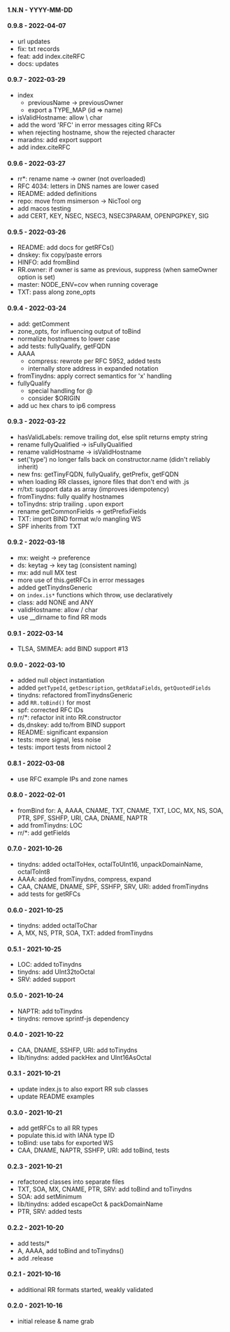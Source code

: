 
#### 1.N.N - YYYY-MM-DD


#### 0.9.8 - 2022-04-07

- url updates
- fix: txt records
- feat: add index.citeRFC
- docs: updates


#### 0.9.7 - 2022-03-29

- index
    - previousName -> previousOwner
    - export a TYPE_MAP (id => name)
- isValidHostname: allow \ char
- add the word 'RFC' in error messages citing RFCs
- when rejecting hostname, show the rejected character
- maradns: add export support
- add index.citeRFC


#### 0.9.6 - 2022-03-27

- rr\*: rename name -> owner (not overloaded)
- RFC 4034: letters in DNS names are lower cased
- README: added definitions
- repo: move from msimerson -> NicTool org
- add macos testing
- add CERT, KEY, NSEC, NSEC3, NSEC3PARAM, OPENPGPKEY, SIG


#### 0.9.5 - 2022-03-26

- README: add docs for getRFCs()
- dnskey: fix copy/paste errors
- HINFO: add fromBind
- RR.owner: if owner is same as previous, suppress (when sameOwner option is set)
- master: NODE_ENV=cov when running coverage
- TXT: pass along zone_opts


#### 0.9.4 - 2022-03-24

- add: getComment
- zone_opts, for influencing output of toBind
- normalize hostnames to lower case
- add tests: fullyQualify, getFQDN
- AAAA
    - compress: rewrote per RFC 5952, added tests
    - internally store address in expanded notation
- fromTinydns: apply correct semantics for 'x' handling
- fullyQualify
    - special handling for @
    - consider $ORIGIN
- add uc hex chars to ip6 compress


#### 0.9.3 - 2022-03-22

- hasValidLabels: remove trailing dot, else split returns empty string
- rename fullyQualified -> isFullyQualified
- rename validHostname -> isValidHostname
- set('type') no longer falls back on constructor.name (didn't reliably inherit)
- new fns: getTinyFQDN, fullyQualify, getPrefix, getFQDN
- when loading RR classes, ignore files that don't end with .js
- rr/txt: support data as array (improves idempotency)
- fromTinydns: fully qualify hostnames
- toTinydns: strip trailing . upon export
- rename getCommonFields -> getPrefixFields
- TXT: import BIND format w/o mangling WS
- SPF inherits from TXT


#### 0.9.2 - 2022-03-18

- mx: weight -> preference
- ds: keytag -> key tag (consistent naming)
- mx: add null MX test
- more use of this.getRFCs in error messages
- added getTinydnsGeneric
- on `index.is*` functions which throw, use declaratively
- class: add NONE and ANY
- validHostname: allow / char
- use \_\_dirname to find RR mods


#### 0.9.1 - 2022-03-14

- TLSA, SMIMEA: add BIND support #13


#### 0.9.0 - 2022-03-10

- added null object instantiation
- added `getTypeId`, `getDescription`, `getRdataFields`, `getQuotedFields`
- tinydns: refactored fromTinydnsGeneric
- add `RR.toBind()` for most
- spf: corrected RFC IDs
- rr/\*: refactor init into RR.constructor
- ds,dnskey: add to/from BIND support
- README: significant expansion
- tests: more signal, less noise
- tests: import tests from nictool 2


#### 0.8.1 - 2022-03-08

- use RFC example IPs and zone names


#### 0.8.0 - 2022-02-01

- fromBind for: A, AAAA, CNAME, TXT, CNAME, TXT, LOC, MX, NS, SOA, PTR, SPF, SSHFP, URI, CAA, DNAME, NAPTR
- add fromTinydns: LOC
- rr/\*: add getFields


#### 0.7.0 - 2021-10-26

- tinydns: added octalToHex, octalToUInt16, unpackDomainName, octalToInt8
- AAAA: added fromTinydns, compress, expand
- CAA, CNAME, DNAME, SPF, SSHFP, SRV, URI: added fromTinydns
- add tests for getRFCs


#### 0.6.0 - 2021-10-25

- tinydns: added octalToChar
- A, MX, NS, PTR, SOA, TXT: added fromTinydns


#### 0.5.1 - 2021-10-25

- LOC: added toTinydns
- tinydns: add UInt32toOctal
- SRV: added support


#### 0.5.0 - 2021-10-24

- NAPTR: add toTinydns
- tinydns: remove sprintf-js dependency


#### 0.4.0 - 2021-10-22

- CAA, DNAME, SSHFP, URI: add toTinydns
- lib/tinydns: added packHex and UInt16AsOctal


#### 0.3.1 - 2021-10-21

- update index.js to also export RR sub classes
- update README examples


#### 0.3.0 - 2021-10-21

- add getRFCs to all RR types
- populate this.id with IANA type ID
- toBind: use tabs for exported WS
- CAA, DNAME, NAPTR, SSHFP, URI: add toBind, tests


#### 0.2.3 - 2021-10-21

- refactored classes into separate files
- TXT, SOA, MX, CNAME, PTR, SRV: add toBind and toTinydns
- SOA: add setMinimum
- lib/tinydns: added escapeOct & packDomainName
- PTR, SRV: added tests


#### 0.2.2 - 2021-10-20

- add tests/*
- A, AAAA, add toBind and toTinydns()
- add .release


#### 0.2.1 - 2021-10-16

- additional RR formats started, weakly validated


#### 0.2.0 - 2021-10-16

- initial release & name grab
